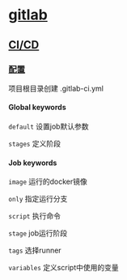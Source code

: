 # [gitlab](https://docs.gitlab.com/ee/)

## [CI/CD](https://docs.gitlab.com/ee/topics/build_your_application.html)

### [配置](https://docs.gitlab.com/ee/ci/yaml/)

项目根目录创建 .gitlab-ci.yml

#### Global keywords

`default` 设置job默认参数

`stages` 定义阶段

#### Job keywords

`image` 运行的docker镜像

`only` 指定运行分支

`script` 执行命令

`stage` job运行阶段

`tags` 选择runner

`variables` 定义script中使用的变量
